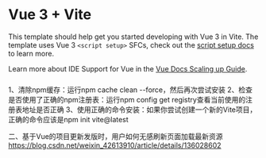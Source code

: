# Vue 3 + Vite

This template should help get you started developing with Vue 3 in Vite. The template uses Vue 3 `<script setup>` SFCs, check out the [script setup docs](https://v3.vuejs.org/api/sfc-script-setup.html#sfc-script-setup) to learn more.

Learn more about IDE Support for Vue in the [Vue Docs Scaling up Guide](https://vuejs.org/guide/scaling-up/tooling.html#ide-support).

###
1、清除npm缓存：运行npm cache clean --force，然后再次尝试安装
2、检查是否使用了正确的npm注册表：运行npm config get registry查看当前使用的注册表地址是否正确
3、使用正确的命令安装：如果你尝试创建一个新的Vite项目，正确的命令应该是npm init vite@latest

二、基于Vue的项目更新发版时，用户如何无感刷新页面加载最新资源
https://blog.csdn.net/weixin_42613910/article/details/136028602
###